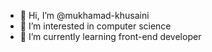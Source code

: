 - 👋 Hi, I’m @mukhamad-khusaini
- 👀 I’m interested in computer science
- 🌱 I’m currently learning front-end developer

<!---
mukhamad-khusaini/mukhamad-khusaini is a ✨ special ✨ repository because its `README.md` (this file) appears on your GitHub profile.
You can click the Preview link to take a look at your changes.
--->
